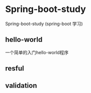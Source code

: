 # Spring-boot-study
Spring-boot-study (spring-boot 学习)
## hello-world
一个简单的入门hello-world程序
## resful

## validation
